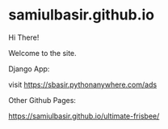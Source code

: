# samiulbasir.github.io
Hi There!

Welcome to the site.

Django App:

  visit  https://sbasir.pythonanywhere.com/ads
  
Other Github Pages:
  
  https://samiulbasir.github.io/ultimate-frisbee/
